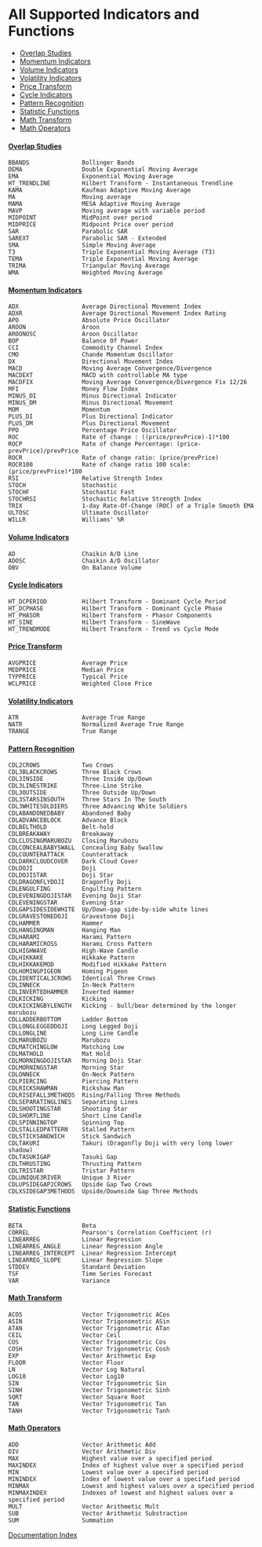 # All Supported Indicators and Functions

* [Overlap Studies](func_groups/overlap_studies.md)
* [Momentum Indicators](func_groups/momentum_indicators.md)
* [Volume Indicators](func_groups/volume_indicators.md)
* [Volatility Indicators](func_groups/volatility_indicators.md)
* [Price Transform](func_groups/price_transform.md)
* [Cycle Indicators](func_groups/cycle_indicators.md)
* [Pattern Recognition](func_groups/pattern_recognition.md)
* [Statistic Functions](func_groups/statistic_functions.md)
* [Math Transform](func_groups/math_transform.md)
* [Math Operators](func_groups/math_operators.md)

#### [Overlap Studies](func_groups/overlap_studies.md)

```
BBANDS               Bollinger Bands
DEMA                 Double Exponential Moving Average
EMA                  Exponential Moving Average
HT_TRENDLINE         Hilbert Transform - Instantaneous Trendline
KAMA                 Kaufman Adaptive Moving Average
MA                   Moving average
MAMA                 MESA Adaptive Moving Average
MAVP                 Moving average with variable period
MIDPOINT             MidPoint over period
MIDPRICE             Midpoint Price over period
SAR                  Parabolic SAR
SAREXT               Parabolic SAR - Extended
SMA                  Simple Moving Average
T3                   Triple Exponential Moving Average (T3)
TEMA                 Triple Exponential Moving Average
TRIMA                Triangular Moving Average
WMA                  Weighted Moving Average
```

#### [Momentum Indicators](func_groups/momentum_indicators.md)

```
ADX                  Average Directional Movement Index
ADXR                 Average Directional Movement Index Rating
APO                  Absolute Price Oscillator
AROON                Aroon
AROONOSC             Aroon Oscillator
BOP                  Balance Of Power
CCI                  Commodity Channel Index
CMO                  Chande Momentum Oscillator
DX                   Directional Movement Index
MACD                 Moving Average Convergence/Divergence
MACDEXT              MACD with controllable MA type
MACDFIX              Moving Average Convergence/Divergence Fix 12/26
MFI                  Money Flow Index
MINUS_DI             Minus Directional Indicator
MINUS_DM             Minus Directional Movement
MOM                  Momentum
PLUS_DI              Plus Directional Indicator
PLUS_DM              Plus Directional Movement
PPO                  Percentage Price Oscillator
ROC                  Rate of change : ((price/prevPrice)-1)*100
ROCP                 Rate of change Percentage: (price-prevPrice)/prevPrice
ROCR                 Rate of change ratio: (price/prevPrice)
ROCR100              Rate of change ratio 100 scale: (price/prevPrice)*100
RSI                  Relative Strength Index
STOCH                Stochastic
STOCHF               Stochastic Fast
STOCHRSI             Stochastic Relative Strength Index
TRIX                 1-day Rate-Of-Change (ROC) of a Triple Smooth EMA
ULTOSC               Ultimate Oscillator
WILLR                Williams' %R
```

#### [Volume Indicators](func_groups/volume_indicators.md)

```
AD                   Chaikin A/D Line
ADOSC                Chaikin A/D Oscillator
OBV                  On Balance Volume
```

#### [Cycle Indicators](func_groups/cycle_indicators.md)

```
HT_DCPERIOD          Hilbert Transform - Dominant Cycle Period
HT_DCPHASE           Hilbert Transform - Dominant Cycle Phase
HT_PHASOR            Hilbert Transform - Phasor Components
HT_SINE              Hilbert Transform - SineWave
HT_TRENDMODE         Hilbert Transform - Trend vs Cycle Mode
```

#### [Price Transform](func_groups/price_transform.md)

```
AVGPRICE             Average Price
MEDPRICE             Median Price
TYPPRICE             Typical Price
WCLPRICE             Weighted Close Price
```

#### [Volatility Indicators](func_groups/volatility_indicators.md)

```
ATR                  Average True Range
NATR                 Normalized Average True Range
TRANGE               True Range
```

#### [Pattern Recognition](func_groups/pattern_recognition.md)

```
CDL2CROWS            Two Crows
CDL3BLACKCROWS       Three Black Crows
CDL3INSIDE           Three Inside Up/Down
CDL3LINESTRIKE       Three-Line Strike
CDL3OUTSIDE          Three Outside Up/Down
CDL3STARSINSOUTH     Three Stars In The South
CDL3WHITESOLDIERS    Three Advancing White Soldiers
CDLABANDONEDBABY     Abandoned Baby
CDLADVANCEBLOCK      Advance Block
CDLBELTHOLD          Belt-hold
CDLBREAKAWAY         Breakaway
CDLCLOSINGMARUBOZU   Closing Marubozu
CDLCONCEALBABYSWALL  Concealing Baby Swallow
CDLCOUNTERATTACK     Counterattack
CDLDARKCLOUDCOVER    Dark Cloud Cover
CDLDOJI              Doji
CDLDOJISTAR          Doji Star
CDLDRAGONFLYDOJI     Dragonfly Doji
CDLENGULFING         Engulfing Pattern
CDLEVENINGDOJISTAR   Evening Doji Star
CDLEVENINGSTAR       Evening Star
CDLGAPSIDESIDEWHITE  Up/Down-gap side-by-side white lines
CDLGRAVESTONEDOJI    Gravestone Doji
CDLHAMMER            Hammer
CDLHANGINGMAN        Hanging Man
CDLHARAMI            Harami Pattern
CDLHARAMICROSS       Harami Cross Pattern
CDLHIGHWAVE          High-Wave Candle
CDLHIKKAKE           Hikkake Pattern
CDLHIKKAKEMOD        Modified Hikkake Pattern
CDLHOMINGPIGEON      Homing Pigeon
CDLIDENTICAL3CROWS   Identical Three Crows
CDLINNECK            In-Neck Pattern
CDLINVERTEDHAMMER    Inverted Hammer
CDLKICKING           Kicking
CDLKICKINGBYLENGTH   Kicking - bull/bear determined by the longer marubozu
CDLLADDERBOTTOM      Ladder Bottom
CDLLONGLEGGEDDOJI    Long Legged Doji
CDLLONGLINE          Long Line Candle
CDLMARUBOZU          Marubozu
CDLMATCHINGLOW       Matching Low
CDLMATHOLD           Mat Hold
CDLMORNINGDOJISTAR   Morning Doji Star
CDLMORNINGSTAR       Morning Star
CDLONNECK            On-Neck Pattern
CDLPIERCING          Piercing Pattern
CDLRICKSHAWMAN       Rickshaw Man
CDLRISEFALL3METHODS  Rising/Falling Three Methods
CDLSEPARATINGLINES   Separating Lines
CDLSHOOTINGSTAR      Shooting Star
CDLSHORTLINE         Short Line Candle
CDLSPINNINGTOP       Spinning Top
CDLSTALLEDPATTERN    Stalled Pattern
CDLSTICKSANDWICH     Stick Sandwich
CDLTAKURI            Takuri (Dragonfly Doji with very long lower shadow)
CDLTASUKIGAP         Tasuki Gap
CDLTHRUSTING         Thrusting Pattern
CDLTRISTAR           Tristar Pattern
CDLUNIQUE3RIVER      Unique 3 River
CDLUPSIDEGAP2CROWS   Upside Gap Two Crows
CDLXSIDEGAP3METHODS  Upside/Downside Gap Three Methods
```

#### [Statistic Functions](func_groups/statistic_functions.md)

```
BETA                 Beta
CORREL               Pearson's Correlation Coefficient (r)
LINEARREG            Linear Regression
LINEARREG_ANGLE      Linear Regression Angle
LINEARREG_INTERCEPT  Linear Regression Intercept
LINEARREG_SLOPE      Linear Regression Slope
STDDEV               Standard Deviation
TSF                  Time Series Forecast
VAR                  Variance
```

#### [Math Transform](func_groups/math_transform.md)

```
ACOS                 Vector Trigonometric ACos
ASIN                 Vector Trigonometric ASin
ATAN                 Vector Trigonometric ATan
CEIL                 Vector Ceil
COS                  Vector Trigonometric Cos
COSH                 Vector Trigonometric Cosh
EXP                  Vector Arithmetic Exp
FLOOR                Vector Floor
LN                   Vector Log Natural
LOG10                Vector Log10
SIN                  Vector Trigonometric Sin
SINH                 Vector Trigonometric Sinh
SQRT                 Vector Square Root
TAN                  Vector Trigonometric Tan
TANH                 Vector Trigonometric Tanh
```

#### [Math Operators](func_groups/math_operators.md)

```
ADD                  Vector Arithmetic Add
DIV                  Vector Arithmetic Div
MAX                  Highest value over a specified period
MAXINDEX             Index of highest value over a specified period
MIN                  Lowest value over a specified period
MININDEX             Index of lowest value over a specified period
MINMAX               Lowest and highest values over a specified period
MINMAXINDEX          Indexes of lowest and highest values over a specified period
MULT                 Vector Arithmetic Mult
SUB                  Vector Arithmetic Substraction
SUM                  Summation
```

[Documentation Index](doc_index.md)
